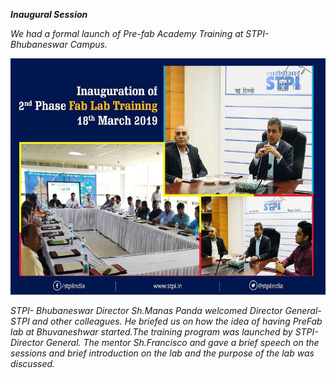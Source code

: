 ***Inaugural Session***   

*We had a formal launch of Pre-fab Academy Training at STPI-Bhubaneswar Campus.* 

![Launching-of-Training](/img/Inaugural.jpg)   

*STPI- Bhubaneswar Director Sh.Manas Panda welcomed Director General-STPI and other colleagues. He briefed us on how the idea of having PreFab lab at Bhuvaneshwar started.The training program was launched by STPI-Director General.* 
*The mentor Sh.Francisco and gave a brief speech on the sessions and brief introduction on the lab and the purpose of the lab was discussed.*

